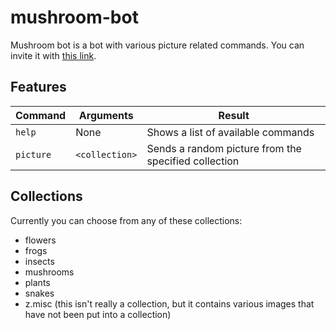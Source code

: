 # mushroom-bot
Mushroom bot is a bot with various picture related commands. You can invite it with [this link](https://discord.com/api/oauth2/authorize?client_id=890578768849158175&permissions=2147534848&scope=bot).
## Features
| Command   | Arguments      | Result                                               |
| --------- | -------------- | ---------------------------------------------------- |
| `help`    | None           | Shows a list of available commands                   |
| `picture` | `<collection>` | Sends a random picture from the specified collection |
## Collections
Currently you can choose from any of these collections:
* flowers
* frogs
* insects
* mushrooms
* plants
* snakes
* z.misc (this isn't really a collection, but it contains various images that have not been put into a collection)
